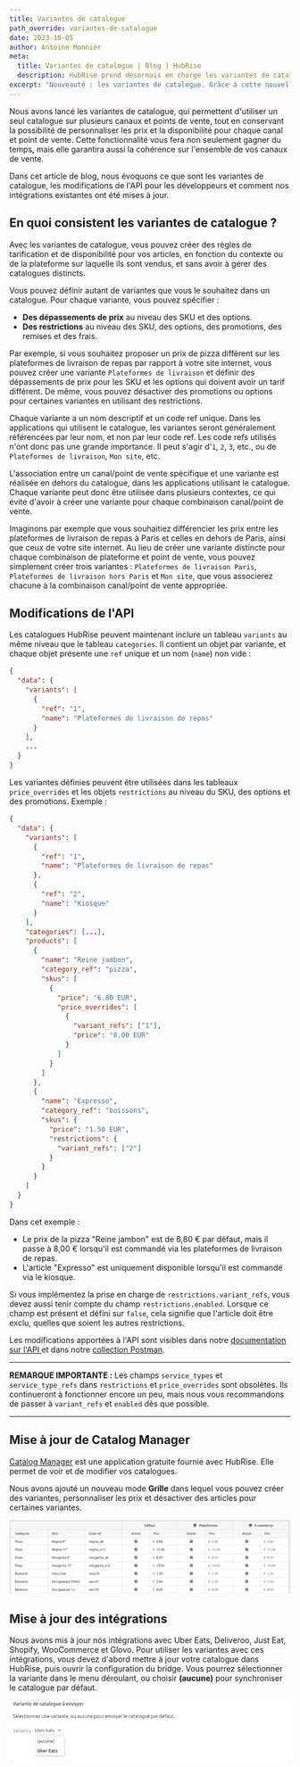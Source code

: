 ```yaml
---
title: Variantes de catalogue
path_override: variantes-de-catalogue
date: 2023-10-05
author: Antoine Monnier
meta:
  title: Variantes de catalogue | Blog | HubRise
  description: HubRise prend désormais en charge les variantes de catalogue. Grâce à cette nouvelle fonctionnalité, vous pouvez utiliser un seul catalogue sur plusieurs canaux et points de vente, tout en conservant la possibilité de personnaliser les prix et la disponibilité des SKU, options et promotions pour chaque canal et point de vente.
excerpt: "Nouveauté : les variantes de catalogue. Grâce à cette nouvelle fonctionnalité, vous pouvez utiliser un seul catalogue avec plusieurs canaux et points de vente, tout en conservant la possibilité de personnaliser les prix et la disponibilité pour chaque canal et point de vente."
---
```


[//]: # "Photo credits: https://pixabay.com/vectors/watercolor-yellow-orange-red-green-4111953/"

Nous avons lancé les variantes de catalogue, qui permettent d'utiliser un seul catalogue sur plusieurs canaux et points de vente, tout en conservant la possibilité de personnaliser les prix et la disponibilité pour chaque canal et point de vente. Cette fonctionnalité vous fera non seulement gagner du temps, mais elle garantira aussi la cohérence sur l'ensemble de vos canaux de vente.

Dans cet article de blog, nous évoquons ce que sont les variantes de catalogue, les modifications de l'API pour les développeurs et comment nos intégrations existantes ont été mises à jour.

## En quoi consistent les variantes de catalogue ?

Avec les variantes de catalogue, vous pouvez créer des règles de tarification et de disponibilité pour vos articles, en fonction du contexte ou de la plateforme sur laquelle ils sont vendus, et sans avoir à gérer des catalogues distincts.

Vous pouvez définir autant de variantes que vous le souhaitez dans un catalogue. Pour chaque variante, vous pouvez spécifier :

- **Des dépassements de prix** au niveau des SKU et des options.
- **Des restrictions** au niveau des SKU, des options, des promotions, des remises et des frais.

Par exemple, si vous souhaitez proposer un prix de pizza différent sur les plateformes de livraison de repas par rapport à votre site internet, vous pouvez créer une variante `Plateformes de livraison` et définir des dépassements de prix pour les SKU et les options qui doivent avoir un tarif différent. De même, vous pouvez désactiver des promotions ou options pour certaines variantes en utilisant des restrictions.

Chaque variante a un nom descriptif et un code ref unique. Dans les applications qui utilisent le catalogue, les variantes seront généralement référencées par leur nom, et non par leur code ref. Les code refs utilisés n'ont donc pas une grande importance. Il peut s'agir d'`1`, `2`, `3`, etc., ou de `Plateformes de livraison`, `Mon site`, etc.

L'association entre un canal/point de vente spécifique et une variante est réalisée en dehors du catalogue, dans les applications utilisant le catalogue. Chaque variante peut donc être utilisée dans plusieurs contextes, ce qui évite d'avoir à créer une variante pour chaque combinaison canal/point de vente.

Imaginons par exemple que vous souhaitiez différencier les prix entre les plateformes de livraison de repas à Paris et celles en dehors de Paris, ainsi que ceux de votre site internet. Au lieu de créer une variante distincte pour chaque combinaison de plateforme et point de vente, vous pouvez simplement créer trois variantes : `Plateformes de livraison Paris`, `Plateformes de livraison hors Paris` et `Mon site`, que vous associerez chacune à la combinaison canal/point de vente appropriée.

## Modifications de l'API

Les catalogues HubRise peuvent maintenant inclure un tableau `variants` au même niveau que le tableau `categories`. Il contient un objet par variante, et chaque objet présente une `ref` unique et un nom (`name`) non vide :

```json
{
  "data": {
    "variants": [
      {
        "ref": "1",
        "name": "Plateformes de livraison de repas"
      }
    ],
    ...
  }
}
```

Les variantes définies peuvent être utilisées dans les tableaux `price_overrides` et les objets `restrictions` au niveau du SKU, des options et des promotions. Exemple :

```json
{
  "data": {
    "variants": [
      {
        "ref": "1",
        "name": "Plateformes de livraison de repas"
      },
      {
        "ref": "2",
        "name": "Kiosque"
      }
    ],
    "categories": [...],
    "products": [
      {
        "name": "Reine jambon",
        "category_ref": "pizza",
        "skus": [
          {
            "price": "6.80 EUR",
            "price_overrides": [
              {
                "variant_refs": ["1"],
                "price": "8.00 EUR"
              }
            ]
          }
        ]
      },
      {
        "name": "Expresso",
        "category_ref": "boissons",
        "skus": {
          "price": "1.50 EUR",
          "restrictions": {
            "variant_refs": ["2"]
          }
        }
      }
    ]
  }
}
```

Dans cet exemple :

- Le prix de la pizza "Reine jambon" est de 6,80 € par défaut, mais il passe à 8,00 € lorsqu'il est commandé via les plateformes de livraison de repas.
- L'article "Expresso" est uniquement disponible lorsqu'il est commandé via le kiosque.

Si vous implémentez la prise en charge de `restrictions.variant_refs`, vous devez aussi tenir compte du champ `restrictions.enabled`. Lorsque ce champ est présent et défini sur `false`, cela signifie que l'article doit être exclu, quelles que soient les autres restrictions.

Les modifications apportées à l'API sont visibles dans notre [documentation sur l'API ](/developers/api/catalogs) et dans notre [collection Postman](https://drive.google.com/drive/folders/1fn5u-4sY0-bnrxJY9RFPvpCu0bANGNBd?usp=sharing).

---

**REMARQUE IMPORTANTE :** Les champs `service_types` et `service_type_refs` dans `restrictions` et `price_overrides` sont obsolètes. Ils continueront à fonctionner encore un peu, mais nous vous recommandons de passer à `variant_refs` et `enabled` dès que possible.

---

## Mise à jour de Catalog Manager

[Catalog Manager](/apps/catalog-manager/overview) est une application gratuite fournie avec HubRise. Elle permet de voir et de modifier vos catalogues.

Nous avons ajouté un nouveau mode **Grille** dans lequel vous pouvez créer des variantes, personnaliser les prix et désactiver des articles pour certaines variantes.

![Mode Grille dans Catalog Manager](./002-catalog-manager-grid.png)

## Mise à jour des intégrations

Nous avons mis à jour nos intégrations avec Uber Eats, Deliveroo, Just Eat, Shopify, WooCommerce et Glovo. Pour utiliser les variantes avec ces intégrations, vous devez d'abord mettre à jour votre catalogue dans HubRise, puis ouvrir la configuration du bridge. Vous pourrez sélectionner la variante dans le menu déroulant, ou choisir **(aucune)** pour synchroniser le catalogue par défaut.

![Variantes de catalogue dans la configuration du bridge](./001-uber-eats-variants.png)
